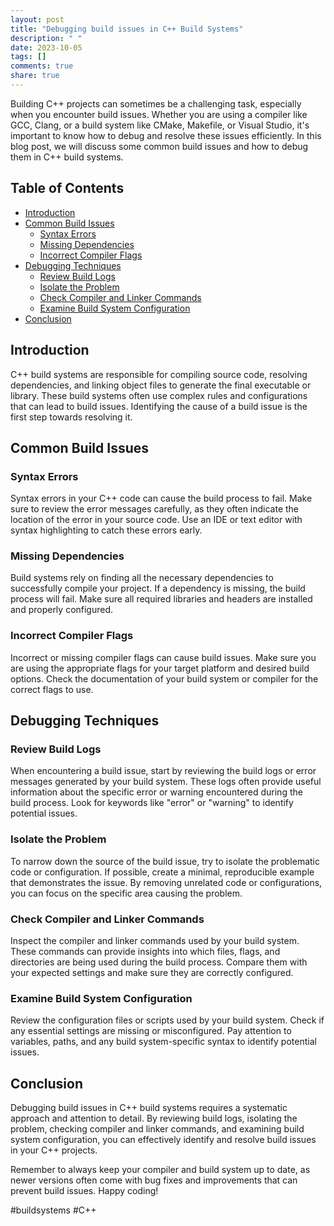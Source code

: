 ```yaml
---
layout: post
title: "Debugging build issues in C++ Build Systems"
description: " "
date: 2023-10-05
tags: []
comments: true
share: true
---
```


Building C++ projects can sometimes be a challenging task, especially when you encounter build issues. Whether you are using a compiler like GCC, Clang, or a build system like CMake, Makefile, or Visual Studio, it's important to know how to debug and resolve these issues efficiently. In this blog post, we will discuss some common build issues and how to debug them in C++ build systems.

## Table of Contents
- [Introduction](#introduction)
- [Common Build Issues](#common-build-issues)
    - [Syntax Errors](#syntax-errors)
    - [Missing Dependencies](#missing-dependencies)
    - [Incorrect Compiler Flags](#incorrect-compiler-flags)
- [Debugging Techniques](#debugging-techniques)
    - [Review Build Logs](#review-build-logs)
    - [Isolate the Problem](#isolate-the-problem)
    - [Check Compiler and Linker Commands](#check-compiler-and-linker-commands)
    - [Examine Build System Configuration](#examine-build-system-configuration)
- [Conclusion](#conclusion)

## Introduction

C++ build systems are responsible for compiling source code, resolving dependencies, and linking object files to generate the final executable or library. These build systems often use complex rules and configurations that can lead to build issues. Identifying the cause of a build issue is the first step towards resolving it.

## Common Build Issues

### Syntax Errors

Syntax errors in your C++ code can cause the build process to fail. Make sure to review the error messages carefully, as they often indicate the location of the error in your source code. Use an IDE or text editor with syntax highlighting to catch these errors early.

### Missing Dependencies

Build systems rely on finding all the necessary dependencies to successfully compile your project. If a dependency is missing, the build process will fail. Make sure all required libraries and headers are installed and properly configured.

### Incorrect Compiler Flags

Incorrect or missing compiler flags can cause build issues. Make sure you are using the appropriate flags for your target platform and desired build options. Check the documentation of your build system or compiler for the correct flags to use.

## Debugging Techniques

### Review Build Logs

When encountering a build issue, start by reviewing the build logs or error messages generated by your build system. These logs often provide useful information about the specific error or warning encountered during the build process. Look for keywords like "error" or "warning" to identify potential issues.

### Isolate the Problem

To narrow down the source of the build issue, try to isolate the problematic code or configuration. If possible, create a minimal, reproducible example that demonstrates the issue. By removing unrelated code or configurations, you can focus on the specific area causing the problem.

### Check Compiler and Linker Commands

Inspect the compiler and linker commands used by your build system. These commands can provide insights into which files, flags, and directories are being used during the build process. Compare them with your expected settings and make sure they are correctly configured.

### Examine Build System Configuration

Review the configuration files or scripts used by your build system. Check if any essential settings are missing or misconfigured. Pay attention to variables, paths, and any build system-specific syntax to identify potential issues.

## Conclusion

Debugging build issues in C++ build systems requires a systematic approach and attention to detail. By reviewing build logs, isolating the problem, checking compiler and linker commands, and examining build system configuration, you can effectively identify and resolve build issues in your C++ projects.

Remember to always keep your compiler and build system up to date, as newer versions often come with bug fixes and improvements that can prevent build issues. Happy coding!

\#buildsystems #C++